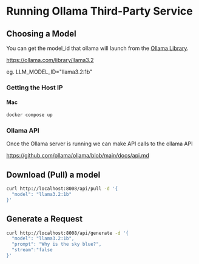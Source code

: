 # Running Ollama Third-Party Service

## Choosing a Model

You can get the model_id that ollama will launch from the [Ollama Library](https://ollama.com/library).

https://ollama.com/library/llama3.2

eg. LLM_MODEL_ID="llama3.2:1b"

### Getting the Host IP

#### Mac

```sh
docker compose up
```

### Ollama API

Once the Ollama server is running we can make API calls to the ollama API

https://github.com/ollama/ollama/blob/main/docs/api.md

## Download (Pull) a model

```bash
curl http://localhost:8008/api/pull -d '{
  "model": "llama3.2:1b"
}'
```

## Generate a Request

```bash
curl http://localhost:8008/api/generate -d '{
  "model": "llama3.2:1b",
  "prompt": "Why is the sky blue?",
  "stream":"false
}'
```